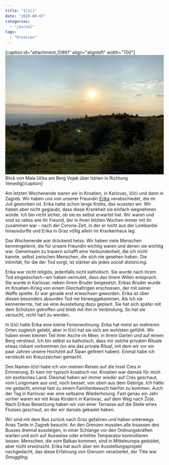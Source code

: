 ```yaml
---
title: "Ičići"
date: "2020-08-07"
categories: 
  - "journal"
tags: 
  - "kroatien"
---
```


\[caption id="attachment\_10861" align="alignleft" width="700"\][![Blick von Mala Učka am Berg Vojak über Istrien in Richtung Venedig](images/vojak-istrien-1024x768.jpg)](https://wittenbrink.net/vojak-istrien/) Blick von Mala Učka am Berg Vojak über Istrien in Richtung Venedig\[/caption\]

Am letzten Wochenende waren wir in Kroatien, in Karlovac, Ičići und dann in Zagreb. Wir haben uns von unserer Freundin [Erika](https://erikapetric.com/ "| architecture . photography . research") verabschiedet, die im Juli gestorben ist. Erika hatte schon lange Krebs, das wussten wir. Wir haben aber nicht geglaubt, dass diese Krankheit sie einfach wegnehmen würde. Ich bin nicht sicher, ob sie es selbst erwartet hat. Wir waren und sind so ratlos wie ihr Freund, der in ihren letzten Wochen immer mit ihr zusammen war - nach der Corona-Zeit, in der er nicht aus der Lombardei hinausdurfte und Erika in Graz völlig allein im Krankenhaus lag.

Das Wochenende war drückend heiss. Wir haben viele Menschen kennengelernt, die für unsere Freundin wichtig waren und denen sie wichtig war. Gemeinsam zu trauern schafft eine Verbundenheit, die ich nicht kannte, selbst zwischen Menschen, die sich nie gesehen haben. Die Intimität, für die der Tod sorgt, ist stärker als jedes _social distancing_.

Erika war nicht religiös, jedenfalls nicht katholisch. Sie wurde nach ihrem Tod eingeäschert—wir haben vermutet, dass das ihrem Willen entsprach. Sie wurde in Karlovac neben ihrem Bruder beigesetzt. Erikas Bruder wurde im Kroatien-Krieg von einem Gleichaltrigen erschossen, der mit seiner Waffe spielte. Er war gerade erst erwachsen geworden. Erika ist über diesen besonders absurden Tod nie hinweggekommen. Als ich sie kennenlernte, hat sie eine Ausstellung dazu geplant. Sie hat sich später mit dem Schützen getroffen und blieb mit ihm in Verbindung. So hat sie versucht, nicht hart zu werden.

In Ičići hatte Erika eine kleine Ferienwohnung. Erika hat meist an mehreren Orten zugleich gelebt, aber in Ičići hat sie sich am wohlsten gefühlt. Wir haben einen kleinen Teil ihrer Asche im Meer, in ihrem Garten und auf einem Berg verstreut. Ich bin selbst so katholisch, dass mir solche privaten Rituale etwas riskant vorkommen (so wie das private Ritual, mit dem wir vor ein paar Jahren unsere Hochzeit auf Šipan gefeiert haben). Einmal habe ich versteckt ein Kreuzzeichen gemacht.

Den Namen _Ičići_ habe ich von meinen Reisen auf die Insel Cres in Erinnerung. Er kam mir typisch kroatisch vor. Kroatien war damals für mich ein exotisches Land. Diesmal haben wir immer wieder auf Cres geschaut, vom Lungomare aus und, noch besser, von oben aus dem Gebirge. Ich hätte nie gedacht, einmal fast zu einem Familienbesuch hierhin zu kommen. Auch der Tag in Karlovac war eine seltsame Wiederholung. Fast genau ein Jahr vorher waren wir mit Anas Kindern in Karlovac, auf dem Weg nach Žirje. Nach Erikas Beisetzung haben wir von einer Terrasse auf die Stelle eines Flusses geschaut, an der wir damals gebadet haben.

Wir sind mit dem Bus zurück nach Graz gefahren und haben unterwegs Anas Tante in Zagreb besucht. An den Grenzen mussten alle Insassen des Busses dreimal aussteigen, in einer Schlange vor den Ordnungskräften warten und sich auf Ausweise oder erhöhte Temperatur kontrollieren lassen. Menschen, die vom Balkan kommen, sind in Mitteleuropa geduldet, aber nicht erwünscht. Erika hat auch über ein Ausstellungsprojekt nachgedacht, das diese Erfahrung von Grenzen verarbeitet, der Title war _Smuggling_.
